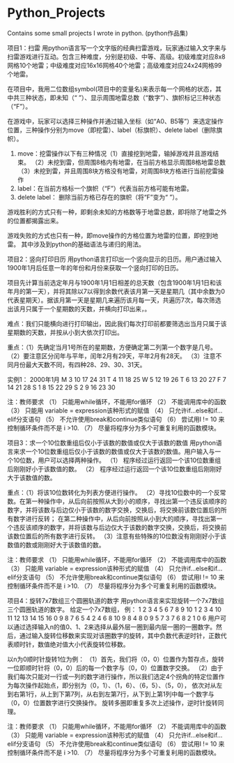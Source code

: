 # Python_Projects
Contains some small projects I wrote in python. (python作品集)


项目1：扫雷
用python语言写一个文字版的经典扫雷游戏，玩家通过输入文字来与扫雷游戏进行互动。包含三种难度，分别是初级、中等、高级。初级难度对应8x8网格10个地雷；中级难度对应16x16网格40个地雷；高级难度对应24x24网格99个地雷。

在项目中，我用二位数组symbol(项目中的变量名)来表示每一个网格的状态，其中共三种状态，即未知（“ ”）、显示周围地雷总数（“数字”）、旗帜标记三种状态（“F”）。

在游戏中，玩家可以选择三种操作并通过输入坐标（如“A0、B5等”）来选定操作位置，三种操作分别为move（即挖雷）、label（标旗帜）、delete label（删除旗帜）。
1.	move：挖雷操作以下有三种情况（1）直接挖到地雷，输掉游戏并且游戏结束。
                              （2）未挖到雷，但周围8格内有地雷，在当前方格显示周围8格地雷总数
                              （3）未挖到雷，并且周围8块方格没有地雷，对周围8块方格进行当前挖雷操作
2.  label：在当前方格标一个旗帜（“F”）代表当前方格可能有地雷。
3.  delete label： 删除当前方格已存在的旗帜（将“F”变为“ ”）。

游戏胜利的方式只有一种，即剩余未知的方格数等于地雷总数，即将除了地雷之外的位置都揭露出来。

游戏失败的方式也只有一种，即move操作的方格位置为地雷的位置，即挖到地雷。
其中涉及到python的基础语法与递归的用法。




项目2：竖向打印日历
用python语言打印出一个竖向显示的日历。用户通过输入1900年1月后任意一年的年份和月份来获取一个竖向打印的日历。

项目先计算当前选定年月与1900年1月1日相差的总天数（包含1900年1月1日和该年月的第一天），并将其除以7以得到余数代表该月第一天是星期几（其中余数为0代表星期天）。据该月第一天是星期几来遍历该月每一天，共遍历7次，每次筛选出该月只属于一个星期数的天数，并横向打印出来，。

难点：我们只能横向进行打印输出，因此我们每次打印前都要筛选出当月只属于该星期数的天数，并按从小到大依次打印出。

重点：（1）先确定当月1号所在的星期数，方便确定第二列第一个数字是几号。
     （2）要注意区分闰年与平年，闰年2月有29天，平年2月有28天。
     （3）注意不同月份最大天数不同，有四种28、29、30、31天。

实例1：
2000年1月
M     3 10 17 24 31 
T     4 11 18 25 
W     5 12 19 26 
T     6 13 20 27 
F     7 14 21 28 
S  1  8 15 22 29 
S  2  9 16 23 30

注：教师要求
（1）	只能用while循环，不能用for循环
（2）	不能调用库中的函数
（3）	只能用 variable = expression该种形式的赋值
（4）	只允许if…else和if…elif分支语句
（5）	不允许使用break和continue类似语句
（6）	尝试用I != 10 来控制循环条件而不是 i >10.
（7）	尽量将程序分为多个可重复利用的函数模块。




项目3：求一个10位数重组后仅小于该数的数值或仅大于该数的数值
用python语言来求一个10位数重组后仅小于该数的数值或仅大于该数的数值。用户输入与一个10位数，用户可以选择两种操作。
（1）	程序经过运行返回一个该10位数重组后刚刚好小于该数值的数。
（2）	程序经过运行返回一个该10位数重组后刚刚好大于该数值的数。

重点：（1）将该10位数转化为列表方便进行操作。
     （2）寻找10位数中的一个反常数。在第一种操作中，从后向前按照从大到小的顺序，寻找出第一个违反该顺序的数字，并将该数与后边仅小于该数的数字交换，交换后，将交换前该数位置后的所有数字进行反转；
          在第二种操作中，从后向前按照从小到大的顺序，寻找出第一个违反该顺序的数字，并将该数与后边仅大于该数的数字交换，交换后，将交换前该数位置后的所有数字进行反转。
     （3）注意有些特殊的10位数没有刚刚好小于该数值的数或刚刚好大于该数值的数。

注：教师要求
（1）	只能用while循环，不能用for循环
（2）	不能调用库中的函数
（3）	只能用 variable = expression该种形式的赋值
（4）	只允许if…else和if…elif分支语句
（5）	不允许使用break和continue类似语句
（6）	尝试用I != 10 来控制循环条件而不是 i >10.
（7）  尽量将程序分为多个可重复利用的函数模块。




项目4：旋转7x7数组三个圆圈轨道的数字
用python语言来实现旋转一个7x7数组三个圆圈轨道的数字。
给定一个7x7数组，
例：
1  2  3  4  5  6  7 
8  9  10  1  2  3  4 
10 11 12 13 14 15 16 
0  9  8  7  6  5  4 
2  4  6  8 10  9  8 
4  8  0  9  5  7  3 
7  6  8  2  1  0  6
用户可以通过选择输入n的值0、1、2来选择从最外层一圈到最内层一圈的一圈数字。然后，通过输入旋转位移数来实现对该圈数字的旋转，其中负数代表逆时针，正数代表顺时针，数值绝对值大小代表旋转位移数。

以n为0顺时针旋转1位为例：
（1）首先，我们将（0，0）位置作为暂存点，旋转一位即顺时针将（0，0）后的每一个数字与（0，0）位置数字交换。
（2）由于我们每次只能对一行或一列的数字进行操作，所以我们选定4个拐角的特定位置作为每次操作起始点，即分别为（0，1）、（1，6）、（6，5）、（5，0），
    依次对从左到右第1行，从上到下第7列，从右到左第7行，从下到上第1列中每一个数字与（0，0）位置数字进行交换操作。
旋转多圈即重复多次上述操作，逆时针旋转同理。

注：教师要求
（1）	只能用while循环，不能用for循环
（2）	不能调用库中的函数
（3）	只能用 variable = expression该种形式的赋值
（4）	只允许if…else和if…elif分支语句
（5）	不允许使用break和continue类似语句
（6）  尝试用I != 10 来控制循环条件而不是 i >10.
（7）  尽量将程序分为多个可重复利用的函数模块。
